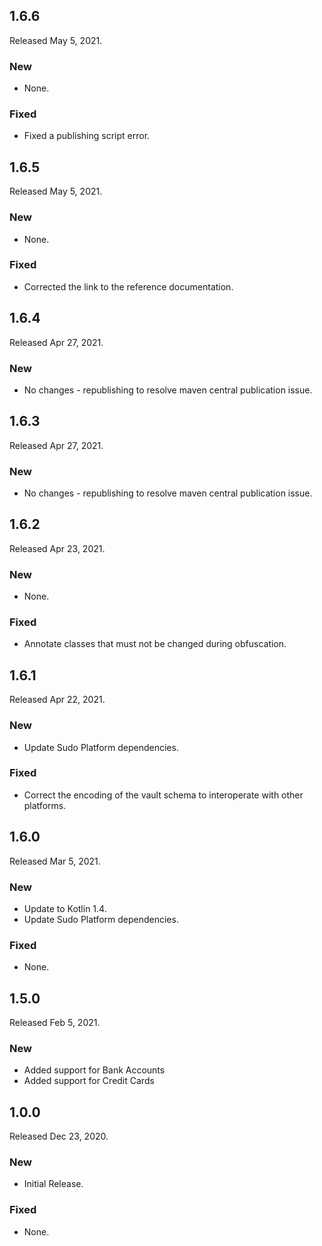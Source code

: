 ## 1.6.6

  Released May 5, 2021.

  ### New

  - None.

  ### Fixed

  - Fixed a publishing script error.

## 1.6.5

  Released May 5, 2021.

  ### New

  - None.

  ### Fixed

  - Corrected the link to the reference documentation.

## 1.6.4

  Released Apr 27, 2021.

  ### New

  - No changes - republishing to resolve maven central publication issue.

## 1.6.3

  Released Apr 27, 2021.

  ### New

  - No changes - republishing to resolve maven central publication issue.

## 1.6.2

  Released Apr 23, 2021.

  ### New

  - None.

  ### Fixed

  - Annotate classes that must not be changed during obfuscation.

## 1.6.1

  Released Apr 22, 2021.

  ### New

  - Update Sudo Platform dependencies.

  ### Fixed

  - Correct the encoding of the vault schema to interoperate with other platforms.

## 1.6.0

  Released Mar 5, 2021.

  ### New

  - Update to Kotlin 1.4.
  - Update Sudo Platform dependencies.

  ### Fixed

  - None.

## 1.5.0

  Released Feb 5, 2021.

### New

  - Added support for Bank Accounts
  - Added support for Credit Cards

 ## 1.0.0

  Released Dec 23, 2020.

 ### New

  - Initial Release. 

 ### Fixed

  - None.
